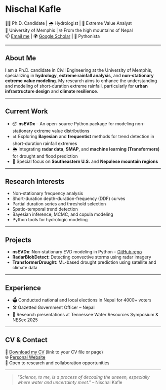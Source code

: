 # Nischal Kafle

👨‍🎓 Ph.D. Candidate | 🌧️ Hydrologist | 🧠 Extreme Value Analyst  
📍 University of Memphis | 🌐 From the high mountains of Nepal  
📫 [Email me](mailto:nkafle@memphis.edu) | 🌍 [Google Scholar](https://scholar.google.com/) | 🐍 Pythonista

---

## About Me

I am a Ph.D. candidate in Civil Engineering at the University of Memphis, specializing in **hydrology**, **extreme rainfall analysis**, and **non-stationary extreme value modeling**. My research aims to enhance the understanding and modeling of short-duration extreme rainfall, particularly for **urban infrastructure design** and **climate resilience**.

---

## Current Work

- 📦 **nsEVDx** – An open-source Python package for modeling non-stationary extreme value distributions  
- 📊 Exploring **Bayesian** and **frequentist** methods for trend detection in short-duration rainfall extremes  
- 🌦️ Integrating **radar data**, **SMAP**, and **machine learning (Transformers)** for drought and flood prediction  
- 📍 Special focus on **Southeastern U.S.** and **Nepalese mountain regions**

---

## Research Interests

- Non-stationary frequency analysis  
- Short-duration depth-duration-frequency (DDF) curves  
- Partial duration series and threshold selection  
- Spatio-temporal trend detection  
- Bayesian inference, MCMC, and copula modeling  
- Python tools for hydrologic modeling

---

## Projects

- **nsEVDx**: Non-stationary EVD modeling in Python – [GitHub repo](https://github.com/yourusername/nsEVDx)  
- **RadarBlobDetect**: Detecting convective storms using radar imagery  
- **TransformerDrought**: ML-based drought prediction using satellite and climate data  

---

## Experience

- 🗳️ Conducted national and local elections in Nepal for 4000+ voters  
- 🛠️ Gazetted Government Officer – Nepal  
- 🌊 Research presentations at Tennessee Water Resources Symposium & NESex 2025

---

## CV & Contact

📄 [Download my CV](#) (link to your CV file or page)  
🌐 [Personal Website](https://yourusername.github.io)  
💬 Open to research and collaboration opportunities

---

> _"Science, to me, is a process of decoding the unseen, especially where water and uncertainty meet."_ – Nischal Kafle
